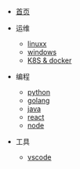 
* [首页](/)

* 运维
  * [linuxx](/linuxx/)
  * [windows](/windows/)
  * [K8S & docker](/k8s/)

* 编程
  * [python](/python/)
  * [golang](/golang/)
  * [java](/java/)
  * [react](/react/)
  * [node](/node/)

* 工具
  * [vscode](/vscode/)